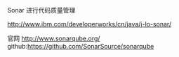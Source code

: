 Sonar 进行代码质量管理



http://www.ibm.com/developerworks/cn/java/j-lo-sonar/

官网
http://www.sonarqube.org/
github:https://github.com/SonarSource/sonarqube
